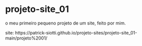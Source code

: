 <h1>projeto-site_01</h1>
<p>o meu primeiro pequeno projeto de um site, feito por mim.</p>
<p>site: https://patrick-siotti.github.io/projeto-sites/projeto-site_01-main/projeto%2001/</p>
